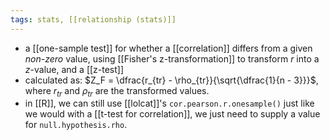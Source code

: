 ```yaml
---
tags: stats, [[relationship (stats)]]
---
```


- a [[one-sample test]] for whether a [[correlation]] differs from a given *non-zero* value, using [[Fisher's z-transformation]] to transform $r$ into a $z$-value, and a [[z-test]]
- calculated as: $Z_F = \dfrac{r_{tr} - \rho_{tr}}{\sqrt{\dfrac{1}{n - 3}}}$, where $r_{tr}$ and $\rho_{tr}$ are the transformed values.
- in [[R]], we can still use [[lolcat]]'s `cor.pearson.r.onesample()` just like we would with a [[t-test for correlation]], we just need to supply a value for `null.hypothesis.rho`.